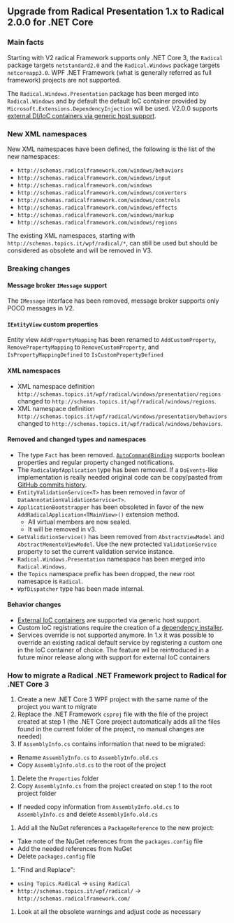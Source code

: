 ## Upgrade from Radical Presentation 1.x to Radical 2.0.0 for .NET Core

### Main facts

Starting with V2 radical Framework supports only .NET Core 3, the `Radical` package targets `netstandard2.0` and the `Radical.Windows` package targets `netcoreapp3.0`. WPF .NET Framework (what is generally referred as full framework) projects are not supported.

The `Radical.Windows.Presentation` package has been merged into `Radical.Windows` and by default the default IoC container provided by `Microsoft.Extensions.DependencyInjection` will be used. V2.0.0 supports [external DI/IoC containers via generic host support](/ioc/third-party.md).

### New XML namespaces

New XML namespaces have been defined, the following is the list of the new namespaces:

- `http://schemas.radicalframework.com/windows/behaviors`
- `http://schemas.radicalframework.com/windows/input`
- `http://schemas.radicalframework.com/windows`
- `http://schemas.radicalframework.com/windows/converters`
- `http://schemas.radicalframework.com/windows/controls`
- `http://schemas.radicalframework.com/windows/effects`
- `http://schemas.radicalframework.com/windows/markup`
- `http://schemas.radicalframework.com/windows/regions` 

The existing XML namespaces, starting with `http://schemas.topics.it/wpf/radical/*`, can still be used but should be considered as obsolete and will be removed in V3.

### Breaking changes

#### Message broker `IMessage` support

The `IMessage` interface has been removed, message broker supports only POCO messages in V2.

#### `IEntityView` custom properties

Entity view `AddPropertyMapping` has been renamed to `AddCustomProperty`, `RemovePropertyMapping` to `RemoveCustomProperty`, and `IsPropertyMappingDefined` to `IsCustomPropertyDefined`

#### XML namespaces

- XML namespace definition `http://schemas.topics.it/wpf/radical/windows/presentation/regions` changed to `http://schemas.topics.it/wpf/radical/windows/regions`.
- XML namespace definition `http://schemas.topics.it/wpf/radical/windows/presentation/behaviors` changed to `http://schemas.topics.it/wpf/radical/windows/behaviors`.

#### Removed and changed types and namespaces

- The type `Fact` has been removed. [`AutoCommandBinding`](/markup-extensions/auto-command-binding) supports boolean properties and regular property changed notifications.
- The `RadicalWpfApplication` type has been removed. If a `DoEvents`-like implementation is really needed original code can be copy/pasted from [GitHub commits history](https://github.com/RadicalFx/Radical.Windows/blob/fa52500164e26f351055034ffbcb87a085b64e4b/src/Radical.Windows/RadicalWpfApplication.cs#L6-L42).
- `EntityValidationService<T>` has been removed in favor of `DataAnnotationValidationService<T>`.
- `ApplicationBootstrapper` has been obsoleted in favor of the new `AddRadicalApplication<TMainView>()` extension method.
  - All virtual members are now sealed.
  - It will be removed in v3.
- `GetValidationService()` has been removed from `AbstractViewModel` and `AbstractMementoViewModel`. Use the new protected `ValidationService` property to set the current validation service instance.
- `Radical.Windows.Presentation` namespace has been merged into `Radical.Windows`.
- the `Topics` namespace prefix has been dropped, the new root namesapce is `Radical`.
- `WpfDispatcher` type has been made internal.

#### Behavior changes

- [External IoC containers](/ioc/third-party.md) are supported via generic host support.
- Custom IoC registrations require the creation of a [dependency installer](/ioc).
- Services override is not supported anymore. In 1.x it was possible to override an existing radical default service by registering a custom one in the IoC container of choice. The feature wil be reintroduced in a future minor release along with support for external IoC containers

### How to migrate a Radical .NET Framework project to Radical for .NET Core 3

1. Create a new .NET Core 3 WPF project with the same name of the project you want to migrate
1. Replace the .NET Framework `csproj` file with the file of the project created at step 1 (the .NET Core project automatically adds all the files found in the current folder of the project, no manual changes are needed)
1. If `AssemblyInfo.cs` contains information that need to be migrated:
  - Rename `AssemblyInfo.cs` to `AssemblyInfo.old.cs`
  - Copy `AssemblyInfo.old.cs` to the root of the project
1. Delete the `Properties` folder 
1. Copy `AssemblyInfo.cs` from the project created on step 1 to the root project folder
  - If needed copy information from `AssemblyInfo.old.cs` to `AssemblyInfo.cs` and delete `AssemblyInfo.old.cs`
1. Add all the NuGet references a `PackageReference` to the new project:
  - Take note of the NuGet references from the `packages.config` file 
  - Add the needed references from NuGet
  - Delete `packages.config` file
1. "Find and Replace":
  - `using Topics.Radical` -> `using Radical`
  - `http://schemas.topics.it/wpf/radical/` -> `http://schemas.radicalframework.com/`
1. Look at all the obsolete warnings and adjust code as necessary
